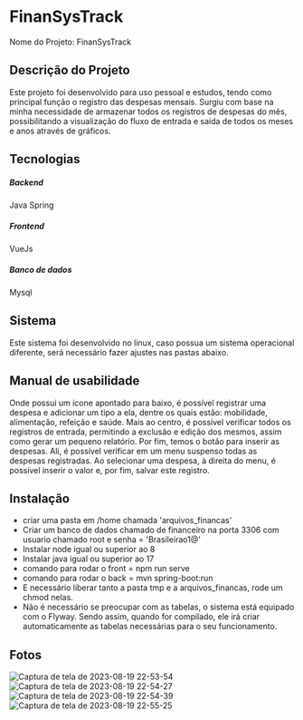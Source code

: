 # FinanSysTrack
Nome do Projeto: FinanSysTrack
## Descrição do Projeto
Este projeto foi desenvolvido para uso pessoal e estudos, tendo como principal função o registro das despesas mensais. Surgiu com base na minha necessidade de armazenar todos os registros de despesas do mês, possibilitando a visualização do fluxo de entrada e saída de todos os meses e anos através de gráficos.<h2 align="start">Tecnologias</h1>

<h5>Backend</h5>
Java Spring

<h5>Frontend</h5>
VueJs

<h5>Banco de dados</h5>
Mysql

<h2>Sistema</h2>
Este sistema foi desenvolvido no linux, caso possua um sistema operacional diferente, será necessário fazer ajustes nas pastas abaixo.

<h2>Manual de usabilidade</h2>

Onde possui um ícone apontado para baixo, é possível registrar uma despesa e adicionar um tipo a ela, dentre os quais estão: mobilidade, alimentação, refeição e saúde. Mais ao centro, é possível verificar todos os registros de entrada, permitindo a exclusão e edição dos mesmos, assim como gerar um pequeno relatório. Por fim, temos o botão para inserir as despesas. Ali, é possível verificar em um menu suspenso todas as despesas registradas. Ao selecionar uma despesa, à direita do menu, é possível inserir o valor e, por fim, salvar este registro.

<h2>Instalação</h2>

* criar uma pasta em /home chamada 'arquivos_financas'
* Criar um banco de dados chamado de financeiro na porta 3306 com usuario chamado root e senha = 'Brasileirao1@'
* Instalar node igual ou superior ao 8
* Instalar java igual ou superior ao 17
* comando para rodar o front = npm run serve
* comando para rodar o back = mvn spring-boot:run
* E necessário liberar tanto a pasta tmp e a arquivos_financas, rode um chmod nelas.
* Não é necessário se preocupar com as tabelas, o sistema está equipado com o Flyway. Sendo assim, quando for compilado, ele irá criar automaticamente as tabelas necessárias para o seu funcionamento.

<h2>Fotos</h2>

![Captura de tela de 2023-08-19 22-53-54](https://github.com/joaok1/FinanSysTrack/assets/137024088/eaa8e52d-4925-46e9-9a42-a98fd4d3a4c3)
![Captura de tela de 2023-08-19 22-54-27](https://github.com/joaok1/FinanSysTrack/assets/137024088/695e7a5d-848a-4d31-b50e-1cfe95ba5683)
![Captura de tela de 2023-08-19 22-54-39](https://github.com/joaok1/FinanSysTrack/assets/137024088/394a62f5-aaf9-4aef-92f3-4757f08185f2)
![Captura de tela de 2023-08-19 22-55-25](https://github.com/joaok1/FinanSysTrack/assets/137024088/90f6639b-984b-41d0-a262-dbc14b0f9bae)
